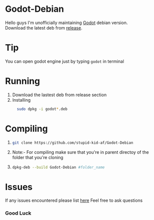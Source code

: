 # Godot-Debian
Hello guys
I'm unofficially maintaining [Godot](https://github.com/godotengine/godot) debian version. <br>
Download the latest deb from [release](https://github.com/stupid-kid-af/Godot-Debian/releases).

# Tip
  You can open godot engine just by typing  ```
      godot
      ``` in terminal <br>
     

# Running
  1. Download the lastest deb from release section
  2. Installing 
      ```bash
        sudo dpkg -i godot*.deb
      ```
# Compiling
  1.  ```bash
      git clone https://github.com/stupid-kid-af/Godot-Debian
      ```
  2. Note:- For compiling make sure that you're in parent directoy of the folder that you're cloning
  3. ```bash
     dpkg-deb --build Godot-Debian #folder_name
     ```

# Issues
 If any issues encountered please list [here](https://github.com/stupid-kid-af/Godot-Debian/issues/new) 
 Feel free to ask questions
 
 ### Good Luck
